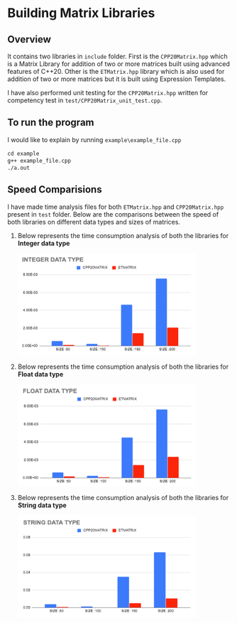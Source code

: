 # Building Matrix Libraries

## Overview

It contains two libraries in `include` folder. First is the `CPP20Matrix.hpp` which is a Matrix Library for addition of two or more matrices built using advanced features of C++20. Other is the `ETMatrix.hpp` library which is also used for addition of two or more matrices but it is built using Expression Templates.

I have also performed unit testing for the `CPP20Matrix.hpp` written for competency test in `test/CPP20Matrix_unit_test.cpp`.

## To run the program

I would like to explain by running `example\example_file.cpp`

```
cd example
g++ example_file.cpp
./a.out
```

## Speed Comparisions

I have made time analysis files for both `ETMatrix.hpp` and `CPP20Matrix.hpp` present in `test` folder. Below are the comparisons between the speed of both libraries on different data types and sizes of matrices.

1)  Below represents the time consumption analysis of both the libraries for **Integer data type**
    
    <img src="images/int_comp.png" width="400" height="230" />

2)  Below represents the time consumption analysis of both the libraries for **Float data type**
    
    <img src="images/float_comp.png" width="400" height="230" />
   
3)  Below represents the time consumption analysis of both the libraries for **String data type**
    
    <img src="images/string_comp.png" width="400" height="230" />
